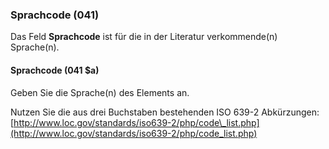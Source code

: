 ### Sprachcode (041)

Das Feld **Sprachcode** ist für die in der Literatur verkommende(n) Sprache(n).

#### Sprachcode (041 $a)

Geben Sie die Sprache(n) des Elements an.

Nutzen Sie die aus drei Buchstaben bestehenden ISO 639-2 Abkürzungen:  [http://www.loc.gov/standards/iso639-2/php/code\_list.php](http://www.loc.gov/standards/iso639-2/php/code_list.php)
